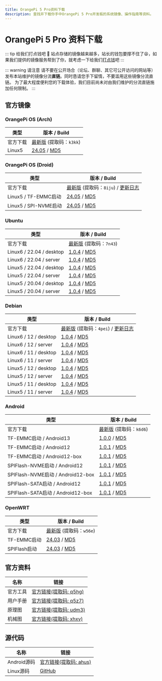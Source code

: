 ```yaml
---
title: OrangePi 5 Pro资料下载
description: 查找并下载你手中OrangePi 5 Pro开发板的系统镜像、操作指南等资料。
---
```


# OrangePi 5 Pro 资料下载

::: tip 给我们打点钱吧 🥺
站点存储的镜像越来越多，站长的钱包要撑不住了😫，如果我们提供的镜像服务帮到了你，就考虑一下给我们[打点钱](/donate)吧
:::

::: warning 请注意
请不要在公开场合（论坛、群聊、其它可公开访问的网站等）发布本站维护的镜像分流**直链**。同时恳请您手下留情，不要滥用这些镜像分流直链。
为了最大程度便利您的下载体验，我们目前尚未对由我们维护的分流直链施加任何限制。
:::

## 官方镜像

### OrangePi OS (Arch)

| 类型     | 版本 / Build                                                 |
| -------- | ------------------------------------------------------------ |
| 官方下载 | [最新版](https://pan.baidu.com/s/1aX6vOxout9rRde5AhoEI6g?pwd=k3kk) (提取码：`k3kk`) |
| Linux5   | [24.05](https://dl.openboard.dev/img/orangepi/opi5pro/opios_arch/Opios-arch-aarch64-gnome-opi5pro-24.05-linux5.10.160.img.xz) / [MD5](https://dl.openboard.dev/img/orangepi/opi5pro/opios_arch/Opios-arch-aarch64-gnome-opi5pro-24.05-linux5.10.160.img.xz.md5) |

### OrangePi OS (Droid)

| 类型                  | 版本 / Build                                                 |
| --------------------- | ------------------------------------------------------------ |
| 官方下载              | [最新版](https://pan.baidu.com/s/1xV_hERwSXcDBBhacXYBZrQ?pwd=8iju) (提取码：`8iju`) / [更新日志](https://dl.openboard.dev/img/orangepi/opi5pro/opios_droid/changelog.txt) |
| Linux5 / TF-EMMC启动  | [24.05](https://dl.openboard.dev/img/orangepi/opi5pro/opios_droid/Opios-droid-aarch64-opi5pro-24.05-linux5.10.160.tar.gz) / [MD5](https://dl.openboard.dev/img/orangepi/opi5pro/opios_droid/Opios-droid-aarch64-opi5pro-24.05-linux5.10.160.tar.gz.md5) |
| Linux5 / SPI-NVME启动 | [24.05](https://dl.openboard.dev/img/orangepi/opi5pro/opios_droid/Opios-droid-aarch64-opi5pro-24.05-linux5.10.160-spi-nvme.tar.gz) / [MD5](https://dl.openboard.dev/img/orangepi/opi5pro/opios_droid/Opios-droid-aarch64-opi5pro-24.05-linux5.10.160-spi-nvme.tar.gz.md5) |

### Ubuntu

| 类型                     | 版本 / Build                                                 |
| ------------------------ | ------------------------------------------------------------ |
| 官方下载                 | [最新版](https://pan.baidu.com/share/init?surl=-21e0zyUJxUiTsZ3A76j7A&pwd=7n43) (提取码：`7n43`) |
| Linux6 / 22.04 / desktop | [1.0.4](https://dl.openboard.dev/img/orangepi/opi5pro/ubuntu/linux6.1/Orangepi5pro_1.0.4_ubuntu_jammy_desktop_xfce_linux6.1.43.7z) / [MD5](https://dl.openboard.dev/img/orangepi/opi5pro/ubuntu/linux6.1/Orangepi5pro_1.0.4_ubuntu_jammy_desktop_xfce_linux6.1.43.7z.md5) |
| Linux6 / 22.04 / server  | [1.0.4](https://dl.openboard.dev/img/orangepi/opi5pro/ubuntu/linux6.1/Orangepi5pro_1.0.4_ubuntu_jammy_server_linux6.1.43.7z) / [MD5](https://dl.openboard.dev/img/orangepi/opi5pro/ubuntu/linux6.1/Orangepi5pro_1.0.4_ubuntu_jammy_server_linux6.1.43.7z.md5) |
| Linux5 / 22.04 / desktop | [1.0.4](https://dl.openboard.dev/img/orangepi/opi5pro/ubuntu/linux5.10/Orangepi5pro_1.0.4_ubuntu_jammy_desktop_xfce_linux5.10.160.7z) / [MD5](https://dl.openboard.dev/img/orangepi/opi5pro/ubuntu/linux5.10/Orangepi5pro_1.0.4_ubuntu_jammy_desktop_xfce_linux5.10.160.7z.md5) |
| Linux5 / 22.04 / server  | [1.0.4](https://dl.openboard.dev/img/orangepi/opi5pro/ubuntu/linux5.10/Orangepi5pro_1.0.4_ubuntu_jammy_server_linux5.10.160.7z) / [MD5](https://dl.openboard.dev/img/orangepi/opi5pro/ubuntu/linux5.10/Orangepi5pro_1.0.4_ubuntu_jammy_server_linux5.10.160.7z.md5) |
| Linux5 / 20.04 / desktop | [1.0.4](https://dl.openboard.dev/img/orangepi/opi5pro/ubuntu/linux5.10/Orangepi5pro_1.0.4_ubuntu_focal_desktop_xfce_linux5.10.160.7z) / [MD5](https://dl.openboard.dev/img/orangepi/opi5pro/ubuntu/linux5.10/Orangepi5pro_1.0.4_ubuntu_focal_desktop_xfce_linux5.10.160.7z.md5) |
| Linux5 / 20.04 / server  | [1.0.4](https://dl.openboard.dev/img/orangepi/opi5pro/ubuntu/linux5.10/Orangepi5pro_1.0.4_ubuntu_focal_server_linux5.10.160.7z) / [MD5](https://dl.openboard.dev/img/orangepi/opi5pro/ubuntu/linux5.10/Orangepi5pro_1.0.4_ubuntu_focal_server_linux5.10.160.7z.md5) |


### Debian

| 类型                  | 版本 / Build                                                 |
| --------------------- | ------------------------------------------------------------ |
| 官方下载              | [最新版](https://pan.baidu.com/share/init?surl=c4K8O6keQrWacTQMJOcvQg&pwd=4pei) (提取码：`4pei`) / [更新日志](https://dl.openboard.dev/img/orangepi/opi5pro/debian/changelog.txt) |
| Linux6 / 12 / desktop | [1.0.4](https://dl.openboard.dev/img/orangepi/opi5pro/debian/linux6.1/Orangepi5pro_1.0.4_debian_bookworm_desktop_xfce_linux6.1.43.7z) / [MD5](https://dl.openboard.dev/img/orangepi/opi5pro/debian/linux6.1/Orangepi5pro_1.0.4_debian_bookworm_desktop_xfce_linux6.1.43.7z.md5) |
| Linux6 / 12 / server  | [1.0.4](https://dl.openboard.dev/img/orangepi/opi5pro/debian/linux6.1/Orangepi5pro_1.0.4_debian_bookworm_server_linux6.1.43.7z) / [MD5](https://dl.openboard.dev/img/orangepi/opi5pro/debian/linux6.1/Orangepi5pro_1.0.4_debian_bookworm_server_linux6.1.43.7z.md5) |
| Linux6 / 11 / desktop | [1.0.4](https://dl.openboard.dev/img/orangepi/opi5pro/debian/linux6.1/Orangepi5pro_1.0.4_debian_bullseye_desktop_xfce_linux6.1.43.7z) / [MD5](https://dl.openboard.dev/img/orangepi/opi5pro/debian/linux6.1/Orangepi5pro_1.0.4_debian_bullseye_desktop_xfce_linux6.1.43.7z.md5) |
| Linux6 / 11 / server  | [1.0.4](https://dl.openboard.dev/img/orangepi/opi5pro/debian/linux6.1/Orangepi5pro_1.0.4_debian_bullseye_server_linux6.1.43.7z) / [MD5](https://dl.openboard.dev/img/orangepi/opi5pro/debian/linux6.1/Orangepi5pro_1.0.4_debian_bullseye_server_linux6.1.43.7z.md5) |
| Linux5 / 12 / desktop | [1.0.4](https://dl.openboard.dev/img/orangepi/opi5pro/debian/linux5.10/Orangepi5pro_1.0.4_debian_bookworm_desktop_xfce_linux5.10.160.7z) / [MD5](https://dl.openboard.dev/img/orangepi/opi5pro/debian/linux5.10/Orangepi5pro_1.0.4_debian_bookworm_desktop_xfce_linux5.10.160.7z.md5) |
| Linux5 / 12 / server  | [1.0.4](https://dl.openboard.dev/img/orangepi/opi5pro/debian/linux5.10/Orangepi5pro_1.0.4_debian_bookworm_desktop_xfce_linux5.10.160.7z.md5) / [MD5](https://dl.openboard.dev/img/orangepi/opi5pro/debian/linux5.10/Orangepi5pro_1.0.4_debian_bookworm_server_linux5.10.160.7z.md5) |
| Linux5 / 11 / desktop | [1.0.4](https://dl.openboard.dev/img/orangepi/opi5pro/debian/linux5.10/Orangepi5pro_1.0.4_debian_bookworm_server_linux5.10.160.7z.md5) / [MD5](https://dl.openboard.dev/img/orangepi/opi5pro/debian/linux5.10/Orangepi5pro_1.0.4_debian_bullseye_desktop_xfce_linux5.10.160.7z.md5) |
| Linux5 / 11 / server  | [1.0.4](https://dl.openboard.dev/img/orangepi/opi5pro/debian/linux5.10/Orangepi5pro_1.0.4_debian_bullseye_desktop_xfce_linux5.10.160.7z.md5) / [MD5](https://dl.openboard.dev/img/orangepi/opi5pro/debian/linux5.10/Orangepi5pro_1.0.4_debian_bullseye_server_linux5.10.160.7z.md5) |

### Android

| 类型                     | 版本 / Build                                                 |
| ------------------------ | ------------------------------------------------------------ |
| 官方下载                 | [最新版](https://pan.baidu.com/share/init?surl=tJtqZvzhf9NO6l54eU8yTg&pwd=k6d6) (提取码：`k6d6`) | [更新日志](https://dl.openboard.dev/img/orangepi/opi5pro/android/changelog.txt) |
| TF-EMMC启动 / Android13       | [1.0.0](https://dl.openboard.dev/img/orangepi/opi5pro/android/13/OrangePi5Pro_RK3588S_Android13_v1.0.0.tar.gz) / [MD5](https://dl.openboard.dev/img/orangepi/opi5pro/android/13/OrangePi5Pro_RK3588S_Android13_v1.0.0.tar.gz.md5) |
| TF-EMMC启动 / Android12        | [1.0.1](https://dl.openboard.dev/img/orangepi/opi5pro/android/12/v1.0.1/OrangePi5Pro_RK3588S_Android12_v1.0.1.tar.gz) / [MD5](https://dl.openboard.dev/img/orangepi/opi5pro/android/12/v1.0.1/OrangePi5Pro_RK3588S_Android12_v1.0.1.tar.gz) |
| TF-EMMC启动 / Android12-box        | [1.0.1](https://dl.openboard.dev/img/orangepi/opi5pro/android/12/v1.0.1/OrangePi5Pro_RK3588S_Android12-box_v1.0.1.tar.gz) / [MD5](https://dl.openboard.dev/img/orangepi/opi5pro/android/12/v1.0.1/OrangePi5Pro_RK3588S_Android12-box_v1.0.1.tar.gz.md5) |
| SPIFlash-NVME启动 / Android12 | [1.0.1](https://dl.openboard.dev/img/orangepi/opi5pro/android/12/v1.0.1/OrangePi5Pro_RK3588S_Android12_spi-nvme_v1.0.1.tar.gz) / [MD5](https://dl.openboard.dev/img/orangepi/opi5pro/android/12/v1.0.1/OrangePi5Pro_RK3588S_Android12_spi-nvme_v1.0.1.tar.gz.md5) |
| SPIFlash-NVME启动 / Android12-box  | [1.0.1](https://dl.openboard.dev/img/orangepi/opi5pro/android/12/v1.0.1/OrangePi5Pro_RK3588S_Android12-box_spi-nvme_v1.0.1.tar.gz) / [MD5](https://dl.openboard.dev/img/orangepi/opi5pro/android/12/v1.0.1/OrangePi5Pro_RK3588S_Android12-box_spi-nvme_v1.0.1.tar.gz.md5) |
| SPIFlash-SATA启动 / Android12 | [1.0.1](https://dl.openboard.dev/img/orangepi/opi5pro/android/12/v1.0.1/OrangePi5Pro_RK3588S_Android12_spi-sata_v1.0.1.tar.gz) / [MD5](https://dl.openboard.dev/img/orangepi/opi5pro/android/12/v1.0.1/OrangePi5Pro_RK3588S_Android12_spi-sata_v1.0.1.tar.gz.md5) |
| SPIFlash-SATA启动 / Android12-box  | [1.0.1](https://dl.openboard.dev/img/orangepi/opi5pro/android/12/v1.0.1/OrangePi5Pro_RK3588S_Android12-box_spi-sata_v1.0.1.tar.gz) / [MD5](https://dl.openboard.dev/img/orangepi/opi5pro/android/12/v1.0.1/OrangePi5Pro_RK3588S_Android12-box_spi-sata_v1.0.1.tar.gz.md5) |

### OpenWRT

| 类型         | 版本 / Build                                                 |
| ------------ | ------------------------------------------------------------ |
| 官方下载     | [最新版](https://pan.baidu.com/share/init?surl=CjcZpGU_eKt7NyEQD11wpg&pwd=w56e) (提取码：`w56e`) |
| TF-EMMC启动  | [24.03](https://dl.openboard.dev/img/orangepi/opi5pro/openwrt/openwrt-aarch64-opi5pro-24.03-linux-6.1.43-ext4.img.gz) / [MD5](https://dl.openboard.dev/img/orangepi/opi5pro/openwrt/openwrt-aarch64-opi5pro-24.03-linux-6.1.43-ext4.img.gz.md5) |
| SPIFlash启动 | [24.03](https://dl.openboard.dev/img/orangepi/opi5pro/openwrt/openwrt-aarch64-opi5pro-24.03-linux-6.1.43-spi-squashfs.bin) / [MD5](https://dl.openboard.dev/img/orangepi/opi5pro/openwrt/openwrt-aarch64-opi5pro-24.03-linux-6.1.43-spi-squashfs.bin.md5) |

## 官方资料

| 名称     | 链接                                                         |
| -------- | ------------------------------------------------------------ |
| 官方工具 | [官方链接(提取码: q5hg)](https://pan.baidu.com/s/1tY-5J8BggrdCX0SDHLjyYg?pwd=q5hg) |
| 用户手册 | [官方链接(提取码: q5z7)](https://pan.baidu.com/share/init?surl=VwT5m8QhGhMi77QBOR3Ung&pwd=q5z7) |
| 原理图   | [官方链接(提取码: udm3)](https://pan.baidu.com/share/init?surl=ZhDfdBh9Sv-ITYT_xnlpOg&pwd=udm3) |
| 机械图   | [官方链接(提取码: xhxv)](https://pan.baidu.com/s/1ssQxEouGiA1_19XE6_Mdjg?pwd=xhxv) |



## 源代码

| 名称        | 链接                                                         |
| ----------- | ------------------------------------------------------------ |
| Android源码 | [官方链接(提取码: ahus)](https://pan.baidu.com/share/init?surl=nrDxWYdsKQLVBShI2N6zZQ&pwd=ahus) |
| Linux源码   | [GitHub](https://github.com/orangepi-xunlong/orangepi-build) |
